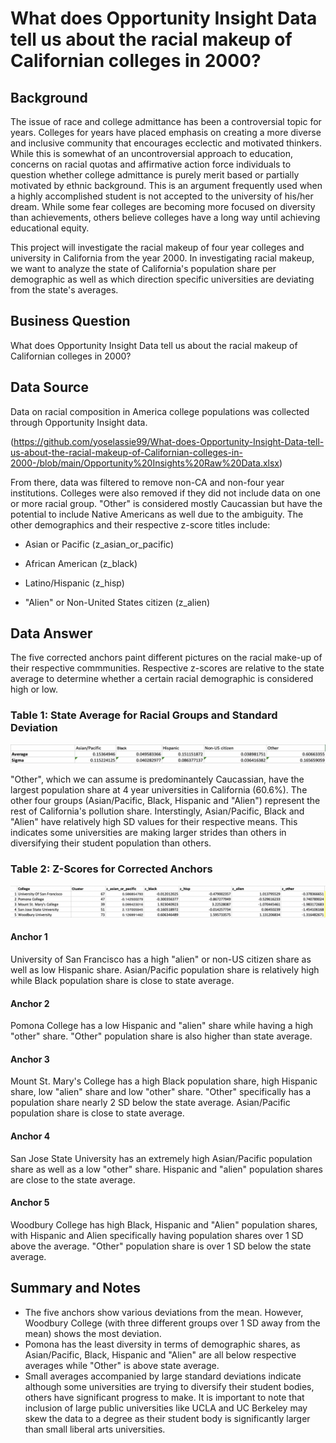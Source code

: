 # What does Opportunity Insight Data tell us about the racial makeup of Californian colleges in 2000?

## Background
The issue of race and college admittance has been a controversial topic for years. Colleges for years have placed emphasis on creating a more diverse and inclusive community that encourages ecclectic and motivated thinkers. While this is somewhat of an uncontroversial approach to education, concerns on racial quotas and affirmative action force individuals to question whether college admittance is purely merit based or partially motivated by ethnic background. This is an argument frequently used when a highly accomplished student is not accepted to the university of his/her dream. While some fear colleges are becoming more focused on diversity than achievements, others believe colleges have a long way until achieving educational equity. 

This project will investigate the racial makeup of four year colleges and university in California from the year 2000. In investigating racial makeup, we want to analyze the state of California's population share per demographic as well as which direction specific universities are deviating from the state's averages. 

## Business Question
What does Opportunity Insight Data tell us about the racial makeup of Californian colleges in 2000?

## Data Source
Data on racial composition in America college populations was collected through Opportunity Insight data.

(https://github.com/yoselassie99/What-does-Opportunity-Insight-Data-tell-us-about-the-racial-makeup-of-Californian-colleges-in-2000-/blob/main/Opportunity%20Insights%20Raw%20Data.xlsx)

From there, data was filtered to remove non-CA and non-four year institutions. Colleges were also removed if they did not include data on one or more racial group. "Other" is considered mostly Caucassian but have the potential to include Native Americans as well due to the ambiguity. The other demographics and their respective z-score titles include:

- Asian or Pacific (z_asian_or_pacific)

- African American (z_black)

- Latino/Hispanic (z_hisp)

- "Alien" or Non-United States citizen (z_alien)


## Data Answer
The five corrected anchors paint different pictures on the racial make-up of their respective commmunities. Respective z-scores are relative to the state average to determine whether a certain racial demographic is considered high or low.

### Table 1: State Average for Racial Groups and Standard Deviation
![alt_text](https://github.com/yoselassie99/What-does-Opportunity-Insight-Data-tell-us-about-the-racial-makeup-of-Californian-colleges-in-2000-/blob/main/State%20Average%20and%20Standard%20Deviation.png)

"Other", which we can assume is predominantely Caucassian, have the largest population share at 4 year universities in California (60.6%). The other four groups (Asian/Pacific, Black, Hispanic and "Alien") represent the rest of California's pollution share. Interstingly, Asian/Pacific, Black and "Alien" have relatively high SD values for their respective means. This indicates some universities are making larger strides than others in diversifying their student population than others.

### Table 2: Z-Scores for Corrected Anchors
![alt text](https://github.com/yoselassie99/What-does-Opportunity-Insight-Data-tell-us-about-the-racial-makeup-of-Californian-colleges-in-2000-/blob/main/Correct%20anchor.png)

#### Anchor 1
University of San Francisco has a high "alien" or non-US citizen share as well as low Hispanic share. Asian/Pacific population share is relatively high while Black population share is close to state average. 

#### Anchor 2
Pomona College has a low Hispanic and "alien" share while having a high "other" share. "Other" population share is also higher than state average. 

#### Anchor 3
Mount St. Mary's College has a high Black population share, high Hispanic share, low "alien" share and low "other" share. "Other" specifically has a population share nearly 2 SD below the state average. Asian/Pacific population share is close to state average. 

#### Anchor 4
San Jose State University has an extremely high Asian/Pacific population share as well as a low "other" share. Hispanic and "alien" population shares are close to the state average. 

#### Anchor 5
Woodbury College has high Black, Hispanic and "Alien" population shares, with Hispanic and Alien specifically having population shares over 1 SD above the average. "Other" population share is over 1 SD below the state average. 


## Summary and Notes 
- The five anchors show various deviations from the mean. However, Woodbury College (with three different groups over 1 SD away from the mean) shows the most deviation.
- Pomona has the least diversity in terms of demographic shares, as Asian/Pacific, Black, Hispanic and "Alien" are all below respective averages while "Other" is above state average. 
- Small averages accompanied by large standard deviations indicate although some universities are trying to diversify their student bodies, others have significant progress to make. 
It is important to note that inclusion of large public universities like UCLA and UC Berkeley may skew the data to a degree as their student body is significantly larger than small liberal arts universities. 
